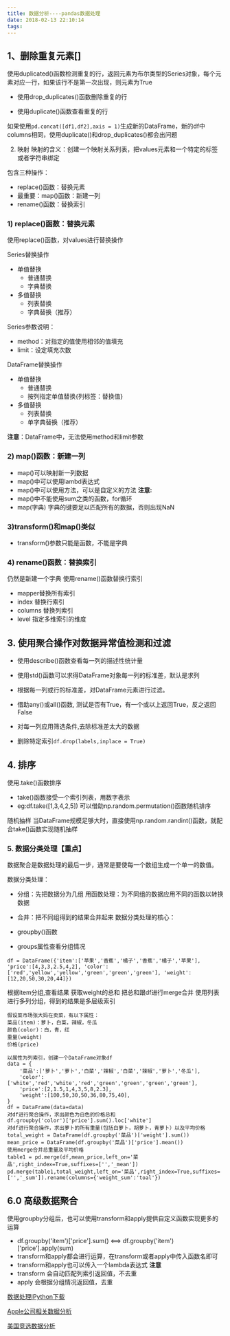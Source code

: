 ```yaml
---
title: 数据分析----pandas数据处理
date: 2018-02-13 22:10:14
tags:
---
```





## 1、删除重复元素[]

使用duplicated()函数检测重复的行，返回元素为布尔类型的Series对象，每个元素对应一行，如果该行不是第一次出现，则元素为True

*   使用drop_duplicates()函数删除重复的行

*   使用duplicate()函数查看重复的行

如果使用``pd.concat([df1,df2],axis = 1)``生成新的DataFrame，新的df中columns相同，使用duplicate()和drop_duplicates()都会出问题

2. 映射
  映射的含义：创建一个映射关系列表，把values元素和一个特定的标签或者字符串绑定

包含三种操作：

- replace()函数：替换元素
- 最重要：map()函数：新建一列
- rename()函数：替换索引

### 1) replace()函数：替换元素
使用replace()函数，对values进行替换操作

Series替换操作
- 单值替换
    - 普通替换
    - 字典替换
- 多值替换
    - 列表替换
    - 字典替换（推荐）

Series参数说明：
- method：对指定的值使用相邻的值填充
- limit：设定填充次数

DataFrame替换操作
- 单值替换
    - 普通替换
    - 按列指定单值替换{列标签：替换值}
- 多值替换
    - 列表替换
    - 单字典替换（推荐）

**注意**：DataFrame中，无法使用method和limit参数

### 2) map()函数：新建一列

- map()可以映射新一列数据
- map()中可以使用lambd表达式
- map()中可以使用方法，可以是自定义的方法
  **注意:** 
- map()中不能使用sum之类的函数，for循环
- map(字典) 字典的键要足以匹配所有的数据，否则出现NaN
### 3)transform()和map()类似
- transform()参数只能是函数，不能是字典
### 4) rename()函数：替换索引
仍然是新建一个字典
使用rename()函数替换行索引
- mapper替换所有索引
- index 替换行索引
- columns 替换列索引
- level 指定多维索引的维度

## 3. 使用聚合操作对数据异常值检测和过滤
- 使用describe()函数查看每一列的描述性统计量

- 使用std()函数可以求得DataFrame对象每一列的标准差，默认是求列

- 根据每一列或行的标准差，对DataFrame元素进行过滤。

- 借助any()或all()函数, 测试是否有True，有一个或以上返回True，反之返回False

- 对每一列应用筛选条件,去除标准差太大的数据

- 删除特定索引``df.drop(labels,inplace = True)``


## 4. 排序
使用.take()函数排序
- take()函数接受一个索引列表，用数字表示
- eg:df.take([1,3,4,2,5])
  可以借助np.random.permutation()函数随机排序

随机抽样
当DataFrame规模足够大时，直接使用np.random.randint()函数，就配合take()函数实现随机抽样

### 5. 数据分类处理【重点】
数据聚合是数据处理的最后一步，通常是要使每一个数组生成一个单一的数值。

数据分类处理：

- 分组：先把数据分为几组
  用函数处理：为不同组的数据应用不同的函数以转换数据
- 合并：把不同组得到的结果合并起来
  数据分类处理的核心：

 - groupby()函数
 - groups属性查看分组情况

```
df = DataFrame({'item':['苹果','香蕉','橘子','香蕉','橘子','苹果'], 'price':[4,3,3,2.5,4,2], 'color':['red','yellow','yellow','green','green','green'], 'weight':[12,20,50,30,20,44]})
```

根据item分组,查看结果
获取weight的总和
把总和跟df进行merge合并
使用列表进行多列分组，得到的结果是多层级索引

```
假设菜市场张大妈在卖菜，有以下属性：
菜品(item)：萝卜，白菜，辣椒，冬瓜
颜色(color)：白，青，红
重量(weight)
价格(price)

以属性为列索引，创建一个DataFrame对象df
data = {
    '菜品':['萝卜','萝卜','白菜','辣椒','白菜','辣椒','萝卜','冬瓜'],
    'color':['white','red','white','red','green','green','green','green'],
    'price':[2,1.5,1,4,3,5,8,2.3],
    'weight':[100,50,30,50,36,80,75,40],
}
df = DataFrame(data=data)
对df进行聚合操作，求出颜色为白色的价格总和
df.groupby('color')['price'].sum().loc['white']
对df进行聚合操作，求出萝卜的所有重量(包括白萝卜，胡萝卜，青萝卜）以及平均价格
total_weight = DataFrame(df.groupby('菜品')['weight'].sum())
mean_price = DataFrame(df.groupby('菜品')['price'].mean())
使用merge合并总重量及平均价格
table1 = pd.merge(df,mean_price,left_on='菜品',right_index=True,suffixes=['','_mean'])
pd.merge(table1,total_weight,left_on='菜品',right_index=True,suffixes=['','_sum']).rename(columns={'weight_sum':'toal'})

```


## 6.0 高级数据聚合
使用groupby分组后，也可以使用transform和apply提供自定义函数实现更多的运算
- df.groupby('item')['price'].sum() <==> df.groupby('item')['price'].apply(sum)
- transform和apply都会进行运算，在transform或者apply中传入函数名即可
- transform和apply也可以传入一个lambda表达式
  **注意**
- transform 会自动匹配列索引返回值，不去重
- apply 会根据分组情况返回值，去重


[数据处理IPython下载](https://github.com/yuansuixin/learning_data "数据处理")

[Apple公司相关数据分析](https://github.com/yuansuixin/Apple-Stock-DataAnalysis "Apple公司相关数据分析")

[美国竞选数据分析](https://github.com/yuansuixin/USA-Election-DataAnalysis "美国竞选数据分析")